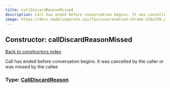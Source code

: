 ```yaml
---
title: callDiscardReasonMissed
description: Call has ended before conversation begins. It was cancelled by the caller or was missed by the callee
image: https://docs.madelineproto.xyz/favicons/android-chrome-256x256.png
---
```

## Constructor: callDiscardReasonMissed  
[Back to constructors index](index.md)



Call has ended before conversation begins. It was cancelled by the caller or was missed by the callee




### Type: [CallDiscardReason](../types/CallDiscardReason.md)


